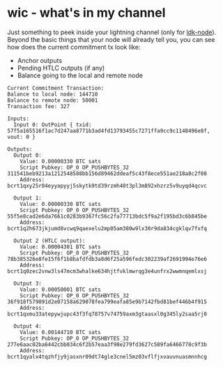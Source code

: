 # wic - what's in my channel

Just something to peek inside your lightning channel (only for [ldk-node](https://github.com/lightningdevkit/ldk-node)).
Beyond the basic things that your node will already tell you, you can see how does the current commitment tx look like: 

- Anchor outputs
- Pending HTLC outputs (if any)
- Balance going to the local and remote node

```
Current Commitment Transaction: 
Balance to local node: 144710
Balance to remote node: 50001
Transaction fee: 327

Inputs:
  Input 0: OutPoint { txid: 57f5a165516f1ac7d247aa8771b3ad4fd13793455c7271ffa9cc9c1148496e8f, vout: 0 }

Outputs:
  Output 0:
    Value: 0.00000330 BTC sats
    Script Pubkey: OP_0 OP_PUSHBYTES_32 311541beb9213a1212548588bb156d89462ddeaf5c43f8ece551ae218a8c2f08
    Address: bcrt1qxy25r04eyyapyyj5skytk9td39rzmh40t3pl3m892xhzrz5v9uyqd4qcvc

  Output 1:
    Value: 0.00000330 BTC sats
    Script Pubkey: OP_0 OP_PUSHBYTES_32 55f5e8cad2e6da7661c0283b9367fc56c2fa77713bdc5f9a2f195bd3c6b845be
    Address: bcrt1q2h673jkjumd8vcwq9qaexelu2mp05am380w9lx30r9da834cgklqv7fxfq

  Output 2 (HTLC output):
    Value: 0.00004301 BTC sats
    Script Pubkey: OP_0 OP_PUSHBYTES_32 78b385326e8fe15f6f1b8bafdfdb3a8d6f25a596fedc302239af2691994e76e6
    Address: bcrt1q0zec2vnw3ls47mcm3whalke634hjtfvklmwrqg3e4unfrx2wwmnqemlxsj

  Output 3:
    Value: 0.00050001 BTC sats
    Script Pubkey: OP_0 OP_PUSHBYTES_32 36f918f579091d2e07158a629078fea799eafa85e9b7142fbd81bef446b4f915
    Address: bcrt1qxmu33atepywjupc43f3fq78757v74759axm3gtaasxl0g345ly2saa5rj0

  Output 4:
    Value: 0.00144710 BTC sats
    Script Pubkey: OP_0 OP_PUSHBYTES_32 277e6aac02ba6442cbb034c6f2b57eaa3f98e279fd3627c589fa6466778c9f3b
    Address: bcrt1qyalx4tqzhfjy9jasxnr09dt74gle3cnel5mz03vflfjxvauvnuasmnnhcg

```
